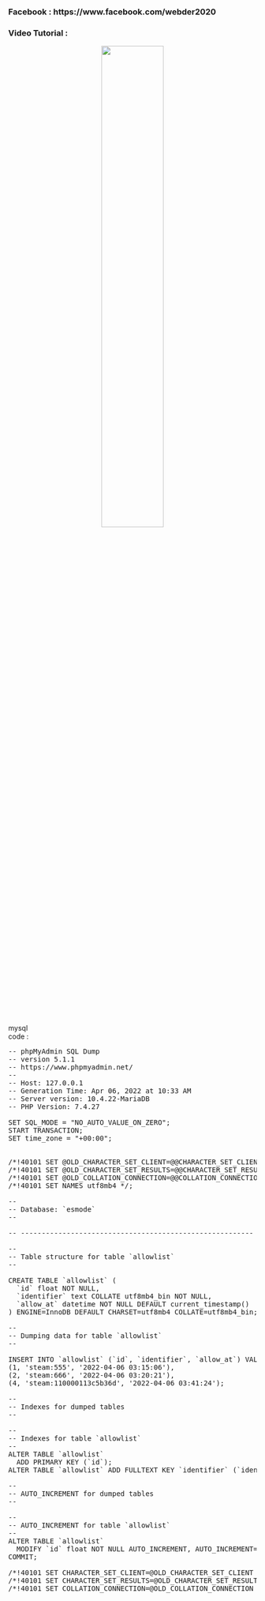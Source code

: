<h3>Facebook : https://www.facebook.com/webder2020</h3>
<h3>Video Tutorial : </h3>


[<p align="center"><img src="https://user-images.githubusercontent.com/96941642/161931565-491dcfb2-179a-457a-a14d-f04a22b990d3.jpg" width="50%"></p>](https://youtu.be/5NAcj0M0NtU "Now in Android: 55")

<br>
mysql<br>
code :

<pre>
-- phpMyAdmin SQL Dump
-- version 5.1.1
-- https://www.phpmyadmin.net/
--
-- Host: 127.0.0.1
-- Generation Time: Apr 06, 2022 at 10:33 AM
-- Server version: 10.4.22-MariaDB
-- PHP Version: 7.4.27

SET SQL_MODE = "NO_AUTO_VALUE_ON_ZERO";
START TRANSACTION;
SET time_zone = "+00:00";


/*!40101 SET @OLD_CHARACTER_SET_CLIENT=@@CHARACTER_SET_CLIENT */;
/*!40101 SET @OLD_CHARACTER_SET_RESULTS=@@CHARACTER_SET_RESULTS */;
/*!40101 SET @OLD_COLLATION_CONNECTION=@@COLLATION_CONNECTION */;
/*!40101 SET NAMES utf8mb4 */;

--
-- Database: `esmode`
--

-- --------------------------------------------------------

--
-- Table structure for table `allowlist`
--

CREATE TABLE `allowlist` (
  `id` float NOT NULL,
  `identifier` text COLLATE utf8mb4_bin NOT NULL,
  `allow_at` datetime NOT NULL DEFAULT current_timestamp()
) ENGINE=InnoDB DEFAULT CHARSET=utf8mb4 COLLATE=utf8mb4_bin;

--
-- Dumping data for table `allowlist`
--

INSERT INTO `allowlist` (`id`, `identifier`, `allow_at`) VALUES
(1, 'steam:555', '2022-04-06 03:15:06'),
(2, 'steam:666', '2022-04-06 03:20:21'),
(4, 'steam:110000113c5b36d', '2022-04-06 03:41:24');

--
-- Indexes for dumped tables
--

--
-- Indexes for table `allowlist`
--
ALTER TABLE `allowlist`
  ADD PRIMARY KEY (`id`);
ALTER TABLE `allowlist` ADD FULLTEXT KEY `identifier` (`identifier`);

--
-- AUTO_INCREMENT for dumped tables
--

--
-- AUTO_INCREMENT for table `allowlist`
--
ALTER TABLE `allowlist`
  MODIFY `id` float NOT NULL AUTO_INCREMENT, AUTO_INCREMENT=5;
COMMIT;

/*!40101 SET CHARACTER_SET_CLIENT=@OLD_CHARACTER_SET_CLIENT */;
/*!40101 SET CHARACTER_SET_RESULTS=@OLD_CHARACTER_SET_RESULTS */;
/*!40101 SET COLLATION_CONNECTION=@OLD_COLLATION_CONNECTION */;

</pre>
